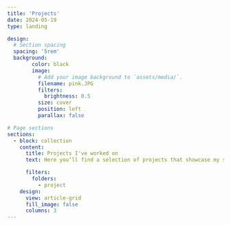 ```yaml
---
title: 'Projects'
date: 2024-05-19
type: landing

design:
  # Section spacing
  spacing: '5rem'
  background:
        color: black
        image:
          # Add your image background to `assets/media/`.
          filename: pink.JPG
          filters:
            brightness: 0.5
          size: cover
          position: left
          parallax: false

# Page sections
sections:
  - block: collection
    content:
      title: Projects I've worked on
      text: Here you’ll find a selection of projects that showcase my skills in data science, analytics, and problem-solving. Each project reflects my passion for using data to answer meaningful questions, tell compelling stories, and deliver practical solutions.

      filters:
        folders:
          - project
    design:
      view: article-grid
      fill_image: false
      columns: 3
---
```

